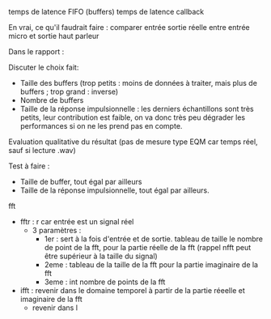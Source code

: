 temps de latence FIFO (buffers)
temps de latence callback

En vrai, ce qu'il faudrait faire : comparer entrée sortie réelle entre entrée micro et sortie haut parleur


Dans le rapport : 

Discuter le choix fait:
- Taille des buffers (trop petits : moins de données à traiter, mais plus de buffers ; trop grand : inverse)
- Nombre de buffers
- Taille de la réponse impulsionnelle : les derniers échantillons sont très petits, leur contribution est faible, on va donc très peu dégrader les performances si on ne les prend pas en compte.

Evaluation qualitative du résultat (pas de mesure type EQM car temps réel, sauf si lecture .wav)

Test à faire :

- Taille de buffer, tout égal par ailleurs
- Taille de la réponse impulsionnelle, tout égal par ailleurs.

fft
- fftr : r car entrée est un signal réel 
	- 3 paramètres :
		- 1er : sert à la fois d'entrée et de sortie. tableau de taille le nombre de point de la fft, pour la partie réelle de la fft (rappel nfft peut être supérieur à la taille du signal)
		- 2eme : tableau de la taille de la fft pour la partie imaginaire de la fft
		- 3eme : int nombre de points de la fft
- ifft : revenir dans le domaine temporel à partir de la partie réeelle et imaginaire de la fft
	- revenir dans l

